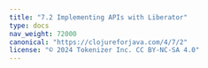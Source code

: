```yaml
---
title: "7.2 Implementing APIs with Liberator"
type: docs
nav_weight: 72000
canonical: "https://clojureforjava.com/4/7/2"
license: "© 2024 Tokenizer Inc. CC BY-NC-SA 4.0"
---
```


